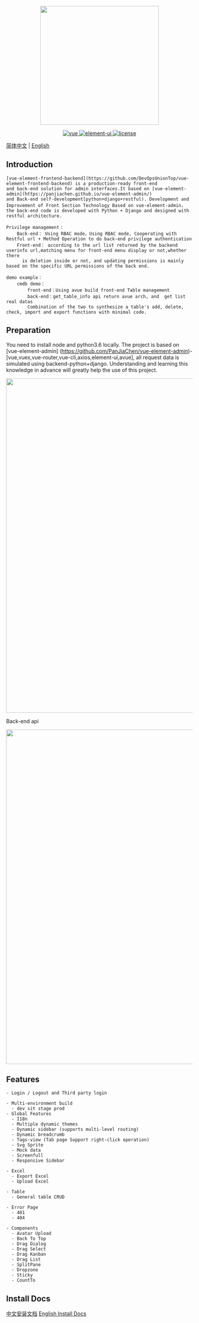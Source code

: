<p align="center">
  <img width="320" src="https://wpimg.wallstcn.com/ecc53a42-d79b-42e2-8852-5126b810a4c8.svg">
</p>

<p align="center">
  <a href="https://github.com/vuejs/vue">
    <img src="https://img.shields.io/badge/vue-2.5.10-brightgreen.svg" alt="vue">
  </a>
  <a href="https://github.com/ElemeFE/element">
    <img src="https://img.shields.io/badge/element--ui-2.3.2-brightgreen.svg" alt="element-ui">
  </a>
  <a href="https://github.com/PanJiaChen/vue-element-admin/blob/master/LICENSE">
    <img src="https://img.shields.io/github/license/mashape/apistatus.svg" alt="license">
  </a>
</p>

[简体中文](./README_CN.md) | [English](./README.md)

## Introduction
```
[vue-element-frontend-backend](https://github.com/DevOpsUnionTop/vue-element-frontend-backend) is a production-ready front-end
and back-end solution for admin interfaces.It based on [vue-element-admin](https://panjiachen.github.io/vue-element-admin/)
and Back-end self-development[python+django+restful). Development and Improvement of Front Section Technology Based on vue-element-admin，
the back-end code is developed with Python + Django and designed with restful architecture.

Privilege management：
	Back-end： Using RBAC mode，Using RBAC mode, Cooperating with Restful url + Method Operation to do back-end privilege authentication
	Front-end： according to the url list returned by the backend userinfo url,matching menu for front-end menu display or not,whether there
	  is deletion inside or not, and updating permissions is mainly based on the specific URL permissions of the back end.

demo example：
	cmdb demo： 
		front-end：Using avue build front-end Table management
		back-end：get_table_info api return avue arch, and  get list real datas
		Combination of the two to synthesize a table's add, delete, check, import and export functions with minimal code.

```
## Preparation

You need to install node and python3.6 locally. The project is based on [vue-element-admin]
(https://github.com/PanJiaChen/vue-element-admin)-[vue,vuex,vue-router,vue-cli,axios,element-ui,avue],
 all request data is simulated using backend-python+django. Understanding and learning this knowledge in advance will
 greatly help the use of this project.

<p align="center">
  <img width="900" src="https://wpimg.wallstcn.com/a5894c1b-f6af-456e-82df-1151da0839bf.png">
</p>
Back-end api
<p align="center">
  <img width="900" src="http://www.bdkyr.com/open_galaxy/static/img/api_docs.png">
</p>

## Features

```
- Login / Logout and Third party login

- Multi-environment build
  - dev sit stage prod
- Global Features
  - I18n
  - Multiple dynamic themes
  - Dynamic sidebar (supports multi-level routing)
  - Dynamic breadcrumb
  - Tags-view (Tab page Support right-click operation)
  - Svg Sprite
  - Mock data
  - Screenfull
  - Responsive Sidebar

- Excel
  - Export Excel
  - Upload Excel

- Table
  - General table CRUD

- Error Page
  - 401
  - 404

- Components
  - Avatar Upload
  - Back To Top
  - Drag Dialog
  - Drag Select
  - Drag Kanban
  - Drag List
  - SplitPane
  - Dropzone
  - Sticky
  - CountTo
```

## Install Docs
[中文安装文档](./INSTALL_CN.md)
[English Install Docs](./INSTALL_EN.md)
